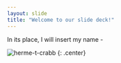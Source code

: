 ```yaml
---
layout: slide
title: "Welcome to our slide deck!"
---
```


In its place, I will insert my name -

![herme-t-crabb](https://octodex.github.com/images/herme-t-crabb.png)
{: .center}
